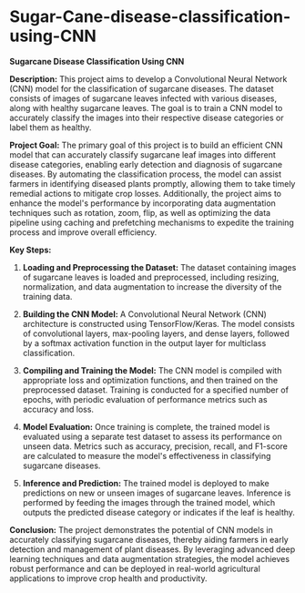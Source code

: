 # Sugar-Cane-disease-classification-using-CNN

**Sugarcane Disease Classification Using CNN**

**Description:**
This project aims to develop a Convolutional Neural Network (CNN) model for the classification of sugarcane diseases. The dataset consists of images of sugarcane leaves infected with various diseases, along with healthy sugarcane leaves. The goal is to train a CNN model to accurately classify the images into their respective disease categories or label them as healthy.

**Project Goal:**
The primary goal of this project is to build an efficient CNN model that can accurately classify sugarcane leaf images into different disease categories, enabling early detection and diagnosis of sugarcane diseases. By automating the classification process, the model can assist farmers in identifying diseased plants promptly, allowing them to take timely remedial actions to mitigate crop losses. Additionally, the project aims to enhance the model's performance by incorporating data augmentation techniques such as rotation, zoom, flip, as well as optimizing the data pipeline using caching and prefetching mechanisms to expedite the training process and improve overall efficiency.

**Key Steps:**
1. **Loading and Preprocessing the Dataset:** The dataset containing images of sugarcane leaves is loaded and preprocessed, including resizing, normalization, and data augmentation to increase the diversity of the training data.

2. **Building the CNN Model:** A Convolutional Neural Network (CNN) architecture is constructed using TensorFlow/Keras. The model consists of convolutional layers, max-pooling layers, and dense layers, followed by a softmax activation function in the output layer for multiclass classification.

3. **Compiling and Training the Model:** The CNN model is compiled with appropriate loss and optimization functions, and then trained on the preprocessed dataset. Training is conducted for a specified number of epochs, with periodic evaluation of performance metrics such as accuracy and loss.

4. **Model Evaluation:** Once training is complete, the trained model is evaluated using a separate test dataset to assess its performance on unseen data. Metrics such as accuracy, precision, recall, and F1-score are calculated to measure the model's effectiveness in classifying sugarcane diseases.

5. **Inference and Prediction:** The trained model is deployed to make predictions on new or unseen images of sugarcane leaves. Inference is performed by feeding the images through the trained model, which outputs the predicted disease category or indicates if the leaf is healthy.

**Conclusion:**
The project demonstrates the potential of CNN models in accurately classifying sugarcane diseases, thereby aiding farmers in early detection and management of plant diseases. By leveraging advanced deep learning techniques and data augmentation strategies, the model achieves robust performance and can be deployed in real-world agricultural applications to improve crop health and productivity.
